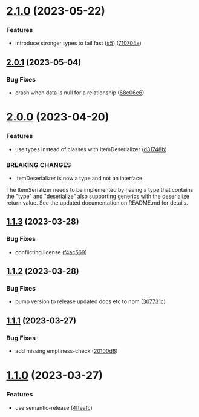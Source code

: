# [2.1.0](https://github.com/Strobotti/jsonapi-ts-deserializer/compare/v2.0.1...v2.1.0) (2023-05-22)


### Features

* introduce stronger types to fail fast ([#5](https://github.com/Strobotti/jsonapi-ts-deserializer/issues/5)) ([710704e](https://github.com/Strobotti/jsonapi-ts-deserializer/commit/710704e30378ac84eef8da5db6d707d4f6aef68c))

## [2.0.1](https://github.com/Strobotti/jsonapi-ts-deserializer/compare/v2.0.0...v2.0.1) (2023-05-04)


### Bug Fixes

* crash when data is null for a relationship ([68e06e6](https://github.com/Strobotti/jsonapi-ts-deserializer/commit/68e06e636d6a63c1c40fa8b075cd2e4525005848))

# [2.0.0](https://github.com/Strobotti/jsonapi-ts-deserializer/compare/v1.1.3...v2.0.0) (2023-04-20)


### Features

* use types instead of classes with ItemDeserializer ([d31748b](https://github.com/Strobotti/jsonapi-ts-deserializer/commit/d31748b354eaadd87f1dffe75791643b97205a70))


### BREAKING CHANGES

* ItemDeserializer is now a type and not an interface

The ItemSerializer needs to be implemented by having a type that contains the "type" and "deserialize" also supporting generics with the deserialize return value. See the updated documentation on README.md for details.

## [1.1.3](https://github.com/Strobotti/jsonapi-ts-deserializer/compare/v1.1.2...v1.1.3) (2023-03-28)


### Bug Fixes

* conflicting license ([f4ac569](https://github.com/Strobotti/jsonapi-ts-deserializer/commit/f4ac569f9410a8c000c6ffde366f54265b99f383))

## [1.1.2](https://github.com/Strobotti/jsonapi-ts-deserializer/compare/v1.1.1...v1.1.2) (2023-03-28)


### Bug Fixes

* bump version to release updated docs etc to npm ([307731c](https://github.com/Strobotti/jsonapi-ts-deserializer/commit/307731c31ab96ec4d9a6564cebbd76529e23c38c))

## [1.1.1](https://github.com/Strobotti/jsonapi-ts-deserializer/compare/v1.1.0...v1.1.1) (2023-03-27)


### Bug Fixes

* add missing emptiness-check ([20100d6](https://github.com/Strobotti/jsonapi-ts-deserializer/commit/20100d669670c7e058095867f7102d5b5c9148f4))

# [1.1.0](https://github.com/Strobotti/jsonapi-ts-deserializer/compare/v1.0.1...v1.1.0) (2023-03-27)


### Features

* use semantic-release ([4ffeafc](https://github.com/Strobotti/jsonapi-ts-deserializer/commit/4ffeafc1a785eb286f9518f1703a81d909cf2113))
